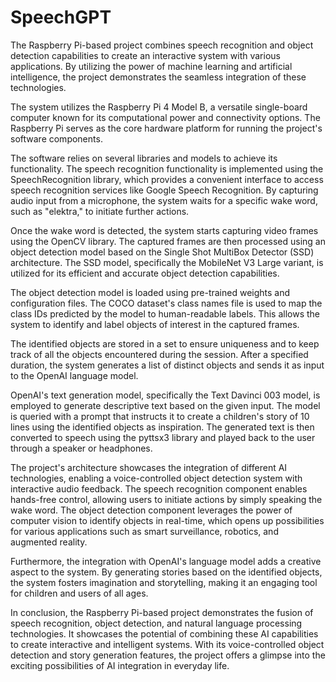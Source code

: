 # SpeechGPT
The Raspberry Pi-based project combines speech recognition and object detection capabilities to create an interactive system with various applications. By utilizing the power of machine learning and artificial intelligence, the project demonstrates the seamless integration of these technologies.

The system utilizes the Raspberry Pi 4 Model B, a versatile single-board computer known for its computational power and connectivity options. The Raspberry Pi serves as the core hardware platform for running the project's software components.

The software relies on several libraries and models to achieve its functionality. The speech recognition functionality is implemented using the SpeechRecognition library, which provides a convenient interface to access speech recognition services like Google Speech Recognition. By capturing audio input from a microphone, the system waits for a specific wake word, such as "elektra," to initiate further actions.

Once the wake word is detected, the system starts capturing video frames using the OpenCV library. The captured frames are then processed using an object detection model based on the Single Shot MultiBox Detector (SSD) architecture. The SSD model, specifically the MobileNet V3 Large variant, is utilized for its efficient and accurate object detection capabilities.

The object detection model is loaded using pre-trained weights and configuration files. The COCO dataset's class names file is used to map the class IDs predicted by the model to human-readable labels. This allows the system to identify and label objects of interest in the captured frames.

The identified objects are stored in a set to ensure uniqueness and to keep track of all the objects encountered during the session. After a specified duration, the system generates a list of distinct objects and sends it as input to the OpenAI language model.

OpenAI's text generation model, specifically the Text Davinci 003 model, is employed to generate descriptive text based on the given input. The model is queried with a prompt that instructs it to create a children's story of 10 lines using the identified objects as inspiration. The generated text is then converted to speech using the pyttsx3 library and played back to the user through a speaker or headphones.

The project's architecture showcases the integration of different AI technologies, enabling a voice-controlled object detection system with interactive audio feedback. The speech recognition component enables hands-free control, allowing users to initiate actions by simply speaking the wake word. The object detection component leverages the power of computer vision to identify objects in real-time, which opens up possibilities for various applications such as smart surveillance, robotics, and augmented reality.

Furthermore, the integration with OpenAI's language model adds a creative aspect to the system. By generating stories based on the identified objects, the system fosters imagination and storytelling, making it an engaging tool for children and users of all ages.

In conclusion, the Raspberry Pi-based project demonstrates the fusion of speech recognition, object detection, and natural language processing technologies. It showcases the potential of combining these AI capabilities to create interactive and intelligent systems. With its voice-controlled object detection and story generation features, the project offers a glimpse into the exciting possibilities of AI integration in everyday life.


